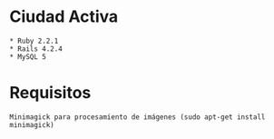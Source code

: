 # Ciudad Activa

	* Ruby 2.2.1
	* Rails 4.2.4
    * MySQL 5


# Requisitos

	Minimagick para procesamiento de imágenes (sudo apt-get install minimagick)